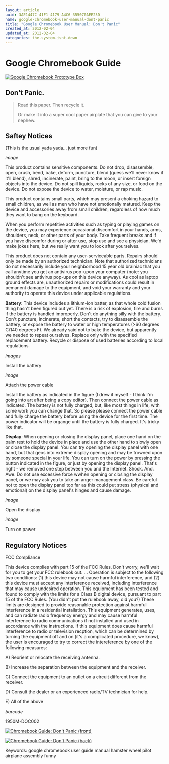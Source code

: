 ```yaml
---
layout: article
uuid: 3AE1447C-41F1-4179-A4C6-355070AEE25D
name: google-chromebook-user-manual-dont-panic
title: "Google Chromebook User Manual: Don't Panic"
created_at: 2012-02-04
updated_at: 2012-02-04
categories: the-system-isnt-down
---
```


Google Chromebook Guide
===

<a href='{{url_root}}/files/chromebook-box-with-hamster-wheel-pilot.jpg'><image
  alt="Google Chromebook Prototype Box"
  src="{{url_root}}/files/chromebook-box-with-hamster-wheel-pilot-thumb.jpg"
  /></a>

Don't Panic.
---
>
> Read this paper. Then recycle it.
>
> Or make it into a super cool paper airplate that you can give to your nephew.

Saftey Notices
---
(This is the usual yada yada... just more fun)

*image*

This product contains sensitive components. Do not drop, disassemble, open, crush,
bend, bake, deform, puncture, blend (guess we'll never know if it'll blend), shred,
incinerate, paint, bring to the moon, or insert foreign objects into the device. Do not
spill liquids, rocks of any size, or food on the device. Do not expose the device to
water, moisture, or rap music.

This product contains small parts, which may present a choking hazard to small
children, as well as men who have not emotionally matured. Keep the device and
accessories away from small children, regardless of how much they want to bang on
the keyboard.

When you perform repetitive activities such as typing or playing games on the device,
you may experience occasional discomfort in your hands, arms, shoulders, neck, or
other parts of your body. Take frequent breaks and if you have discomfor during or
after use, stop use and see a physician. We'd make jokes here, but we really want you
to look after yourselves.

This product does not contain any user-serviceable parts. Repairs should only be
made by an authorized technician. Note that authorized technicians do not necessarily
include your neighborhood 15 year old brainiac that you call anytime you get an
antivirus pop-upon your computer (note: you shouldn't see antivirus pop-ups on this
device anyway). As cool as laptop ground effects are, unauthorized repairs or
modifications could result in pemanent damage to the equipment, and void your
warranty and your authority to operate this device under applicable regulations.

**Battery**: This device includes a lithium-ion batter, as that whole cold fusion thing
hasn't been figured out yet. There is a risk of explosion, fire and burns if the battery is
handled improperly. Don't do anything silly with the battery. Don't puncture,
incinerate, short the contacts, try to disassemble the battery, or expose the battery to
water or high temperatures (>60 degrees C/140 degrees F). We already said not to
bake the device, but apparently we needed to repeat ourselves. Replace only with the
specified replacement battery. Recycle or dispose of used batteries according to local
regulations.

*images*

Install the battery

*image*

Attach the power cable

Install the battery as indicated in the figure (I drew it myself - I think I'm going into art
after being a copy editor). Then connect the power cable as indicated. The battery is
not fully charged, but, like most things in life, with some work you can change that. So
please please connect the power cable and fully charge the battery before using the
device for the first time. The power indicator will be organge until the battery is fully
charged. It's tricky like that.

**Display**: When opening or closing the display panel, place one hand on the palm rest
to hold the device in place and use the other hand to slowly open or close the display
panel. You can try opening the display panel with one hand, but that geos into
extreme display opening and may be frowned upon by someone special in your life.
You can turn on the power by pressing the button indicated in the figure, or just by
opening the display panel. That's right - we removed one step between you and the
Internet. Shock. And. Awe. Do not use excessive force wwhen opening or closing the
display panel, or we may ask you to take an anger management class. Be careful not
to open the display panel too far as this could put stress (physical and emotional) on
the display panel's hinges and cause damage.

*image*

Open the display

*image*

Turn on pawer

Regulatory Notices
---

FCC Compliance

This device complies with part 15 of the FCC Rules. Don't worry, we'll wait for you to
get your FCC rulebook out. ... Operation is subject to the following two conditions: (1)
this device may not cause harmful interference, and (2) this device must accept any
interference received, including interference that may cause undesired operation. This
equipment has been tested and found to comply with the limits for a Class B digital
device, pursuant to part 15 of the FCC Rules. (You didn't put the rulebook away, did
you?) These limits are designed to provide reasonable protection against harmful
interference in a residential installation. This equipment generates, uses, and can
radiate radio frequency energy and may cause harmful interference to radio
communications if not installed and used in accordance with the instructions. If this
equipment does cause harmful interference to radio or television recption, which can
be determined by turning the equipment off and on (it's a complicated procedure, we
know), the user is encouraged to try to correct the intereference by one of the following measures:

A) Reorient or relocate the receiving antenna.

B) Increase the separation between the equipment and the receiver.

C) Connect the equipment to an outlet on a circuit different from the receiver.

D) Consult the dealer or an experienced radio/TV technician for help.

E) All of the above

*barcode*

1950M-DOC002

<a href='{url_root}}/files/chromebook-user-manual-guide-leaflet-dont-panic-front.jpg'><image
  alt="Chromebook Guide: Don't Panic (front)"
  src="{{url_root}}/files/chromebook-user-manual-guide-leaflet-dont-panic-front-thumb.jpg"
  /></a>

<a href='{{url_root}}/files/chromebook-user-manual-guide-leaflet-dont-panic-back.jpg'><image
  alt="Chromebook Guide: Don't Panic (back)"
  src='{{url_root}}/files/chromebook-user-manual-guide-leaflet-dont-panic-back-thumb.jpg'
  /></a>

Keywords: google chromebook user guide manual hamster wheel pilot airplane assembly funny
